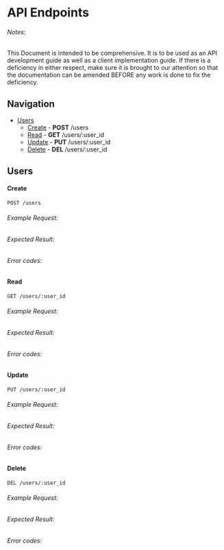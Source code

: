 # API Endpoints
###### Notes:
This Document is intended to be comprehensive. It is to
be used as an API development guide as well as a client implementation guide.
If there is a deficiency in either respect, make sure it is brought to our
attention so that the documentation can be amended BEFORE any work is done to
fix the deficiency.

## Navigation
* [Users](#users)
	* [Create](#create) - **POST** /users
	* [Read](#read) - **GET** /users/:user_id
	* [Update](#update) - **PUT** /users/:user_id
	* [Delete](#delete) - **DEL** /users/:user_id


## Users

#### Create

    POST /users

###### Example Request: <!-- TODO -->
###### Expected Result: <!-- TODO -->
###### Error codes: <!-- TODO -->


#### Read

    GET /users/:user_id

###### Example Request: <!-- TODO -->
###### Expected Result: <!-- TODO -->
###### Error codes: <!-- TODO -->


#### Update

    PUT /users/:user_id

###### Example Request: <!-- TODO -->
###### Expected Result: <!-- TODO -->
###### Error codes: <!-- TODO -->


#### Delete

    DEL /users/:user_id

###### Example Request: <!-- TODO -->
###### Expected Result: <!-- TODO -->
###### Error codes: <!-- TODO -->